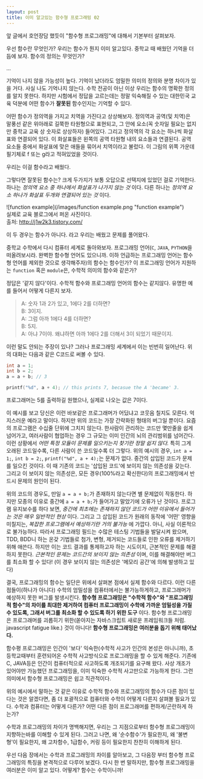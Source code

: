 ```yaml
---
layout: post
title: 이미 알고있는 함수형 프로그래밍 02
---
```


앞 글에서 호언장담 했듯이 "함수형 프로그래밍"에 대해서 기본부터 살펴보자.

우선 함수란 무엇인가? 우리는 함수가 뭔지 이미 알고있다. 중학교 때 배웠던 기억을 더듬에 보자. 함수의 정의는 무엇인가?

...

기억이 나지 않을 가능성이 높다. 기억이 났더라도 엄밀한 의미의 정의와 분명 차이가 있을 거다. 사실 나도 기억나지 않는다. 수학 전공이 아닌 이상 우리는 함수의 명확한 정의를 알지 못한다. 하지만 시험에서 정답을 고르는데는 정말 익숙해질 수 있는 대한민국 교육 덕분에 어떤 함수가 **잘못된** 함수인지는 기억할 수 있다.

어떤 함수가 정의역을 가지고 치역을 가진다고 상상해보자. 정의역과 공역(및 치역)은 말풍선 같은 위아래로 길쭉한 타원형으로 표현되고, 그 안에 요소(꼭 숫자일 필요는 없지만 중학교 교육 상 숫자로 상상하자) 들어있다. 그리고 정의역의 각 요소는 하나씩 화살표와 연결되어 있다. 이 화살표들은 왼쪽의 공역 타원형 내의 요소들과 연결된다. 공역 요소들 중에서 화살표에 맞은 애들을 묶어서 치역이라고 불렀다. 이 그림의 위쪽 가운데 필기체로 f 또는 g라고 적혀있었을 것이다.

우리는 이걸 함수라고 배웠다.

그렇다면 잘못된 함수는? 크게 두가지가 보통 오답으로 선택지에 있었던 걸로 기억한다. 하나는 *정의역 요소 중 하나에서 화살표가 나가지 않는 것* 이다. 다른 하나는 *정의역 요소 하나가 화살표 두개와 연결되어 있는 것* 이다.

![function example](/images/function example.png "function example")  
실제로 교육 블로그에서 퍼온 사진이다.  
출처: http://j1w2k3.tistory.com/

이 두 경우는 함수가 아니다. 라고 우리는 배웠고 문제를 풀어왔다.


중학교 수학에서 다시 컴퓨터 세계로 돌아와보자. 프로그래밍 언어(`C`, `JAVA`, `PYTHON`을 떠올려보시라. 완벽한 함수형 언어도 있으니까. 이하 언급하는 프로그래밍 언어는 함수형 언어를 제외한 것으로 생각해주자)의 함수는 함수인가? 이 프로그래밍 언어가 지원하는 `function` 혹은 `module`은, 수학적 의미의 함수와 같은가?

정답은 '같지 않다'이다. 수학적 함수와 프로그래밍 언어의 함수는 같지않다. 유명한 예를 들어서 어떻게 다른지 보자.

> A: 숫자 1과 2가 있고, 1에다 2를 더하면?  
> B: 3이지.  
> A: 그럼 아까 1에다 4를 더하면?  
> B: 5지.  
> A: 아냐 7이야. 왜냐하면 아까 1에다 2를 더해서 3이 되었기 때문이지.

이런 말도 안되는 주장이 있나? 그러나 프로그래밍 세계에서 이는 빈번히 일어난다. 위의 대화는 다음과 같은 C코드로 써볼 수 있다.

```c
int a = 1;
int b = 2;
a = a + b; // 3

printf("%d", a + 4); // this prints 7, becasue the A 'became' 3.
```

프로그래머는 5를 출력하길 원했으나, 실제로 나오는 값은 7이다.

이 예시를 보고 당신은 이런 바보같은 프로그래머가 어딨냐고 코웃음 칠지도 모른다. 억지스러운 예라고 말이다. 하지만 위의 코드는 가장 간략화된 형태의 버그일 뿐이다. 요즘의 프로그램은 수십줄 단위에 그치지 않는다. 한사람이 관리하는 코드만 몇만줄을 쉽게 넘어가고, 여러사람이 협업하는 경우 그 규모는 이미 인간의 뇌의 관리범위를 넘어간다. 이런 상황에서 *어떤 특정 모듈이 문제를 일으키는지 찾기란 정말 쉽지 않다.* 특히 그게 오래된 코드일수록, 다른 사람이 쓴 코드일수록 더 그렇다. 위의 예시의 경우, `int a = 1;`, `int b = 2;`, `printf("%d", a + 4);`는 문제가 없다. 중간의 삽입된 코드가 문제를 일으킨 것이다. 이 때 기존의 코드는 '삽입된 코드'에 보이지 않는 의존성을 갖는다. 그리고 이 보이지 않는 의존성은, 모든 경우(100%라고 확신한다)의 프로그래밍에서 반드시 문제의 원인이 된다.

위의 코드의 경우도, 만일 `a = a + b;`가 존재하지 않는다면 별 문제없이 작동한다. 하지만 모종의 이유로 중간에 `a = a + b;`가 들어가고 말았기에 오류가 난 것이다. 프로그램 유지보수를 하다 보면, *중간에 최초에는 존재하지 않던 코드가 어떤 이유에서 들어가는 것은 매우 일반적인 현상* 이다. 그리고 그 삽입된 코드가 원래의 동작에 '어떤' 영향을 미칠지는, *복잡한 프로그램에서 예상하기란 거의 불가능* 에 가깝다. 아니, 사실 이론적으로 불가능하다. 따라서 프로그래밍 필드는 수많은 테스팅 기법들을 발달시켜 왔으며, TDD, BDD니 하는 온갖 기법들로 첨가, 변형, 제거되는 코드들로 인한 오류를 제거하기위해 애쓴다. 하지만 이는 코드 결과를 통제하고자 하는 시도이지, 근본적인 문제를 해결하지 못한다. *근본적인 문제는 코드간의 보이지 않는 의존성* 이며, 이를 해결해야만 버그를 최소화 할 수 있다! (이 경우 보이지 않는 의존성은 '메모리 공간'에 의해 발생하고 있다)

결국, 프로그래밍의 함수는 일단은 위에서 살펴본 점에서 실제 함수와 다르다. 이런 다른 점들이(하나가 아니다) 수학의 엄밀성을 컴퓨터에서는 불가능하게하고, 프로그래머가 예상하지 못한 버그를 발생시킨다. **함수형 프로그래밍은 "수학적 함수"와 "프로그래밍적 함수"의 차이를 최대한 제거하여 컴퓨터 프로그래밍이 수학에 가까운 엄밀성을 가질 수 있도록, 그래서 버그를 최소화 할 수 있도록 하기 위한 도구** 이다. 함수형 프로그래밍은 프로그래머를 괴롭히기 위한(쏟아지는 자바스크립트 새로운 프레임워크들 처럼. javascript fatigue like.) 것이 아니다! **함수형 프로그래밍은 여러분을 돕기 위해 태어났다.**

함수평 프로그래밍은 인간이 '보다' 익숙한(수학적 사고가 인간의 본성은 아니니까), 초등학교때부터 훈련되어온 수학적 사고방식으로 프로그래밍을 할 수 있게 해준다. 기존에 C, JAVA등은 인간이 컴퓨터적으로 사고하도록 개조되기를 요구해 왔다. 사상 개조가 있어야만 가능했던 프로그래밍을, 이미 익숙한 수학적 사고만으로 가능하게 한다. 그런 의미에서 함수형 프로그래밍은 쉽고 직관적이다.


위의 예시에서 말하는 것 같은 이유로 수학적 함수와 프로그래밍의 함수가 다른 점이 있다는 것은 알겠다면, 좀 더 포괄적으로 컴퓨터와 수학이 어떻게 다른지 살펴볼 필요가 있다. 수학과 컴퓨터는 어떻게 다른가? 어떤 다른 점이 프로그래머를 편하게/곤란하게 하는가?

수학과 프로그래밍의 차이가 명백해지면, 우리는 그 지점으로부터 함수형 프로그래밍이 지향하는바를 이해할 수 있게 된다. 그러고 나면, 왜 '순수함수'가 필요한지, 왜 '불변형'이 필요한지, 왜 고차함수, 1급함수, 커링 등이 필요한지 찬찬히 이해하게 된다.

우선 다음 장에서는 수학과 프로그래밍의 차이를 알아보고, 그 다음장 부터 함수형 프로그래밍의 특징을 본격적으로 다루어 보겠다. 다시 한 번 말하지만, 함수형 프로그래밍을 여러분은 이미 알고 있다. 어떻게? 함수는 수학이니까!
